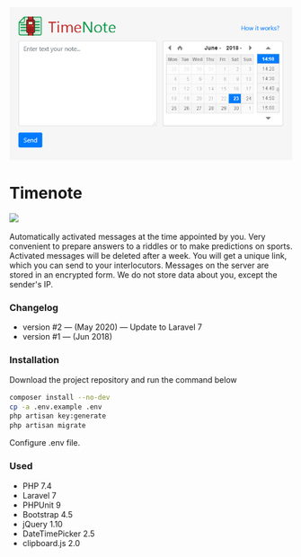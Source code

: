 ![timenote preview](public/img/preview.png) 
# Timenote
<p><a href="./LICENSE.md"><img src="https://img.shields.io/badge/license-MIT-blue.svg"></a></p>
Automatically activated messages at the time appointed by you. 
Very convenient to prepare answers to a riddles or to make predictions on sports. 
Activated messages will be deleted after a week.
You will get a unique link, which you can send to your interlocutors.
Messages on the server are stored in an encrypted form. 
We do not store data about you, except the sender's IP.

### Changelog
- version #2 — (May 2020) — Update to Laravel 7
- version #1 — (Jun 2018)  

### Installation
Download the project repository and run the command below
```bash
composer install --no-dev
cp -a .env.example .env
php artisan key:generate
php artisan migrate
```
Configure .env file.

### Used
- PHP 7.4
- Laravel 7
- PHPUnit 9
- Bootstrap 4.5
- jQuery 1.10
- DateTimePicker 2.5
- clipboard.js 2.0
